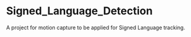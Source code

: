 # Signed_Language_Detection
A project for motion capture to be applied for Signed Language tracking. 
